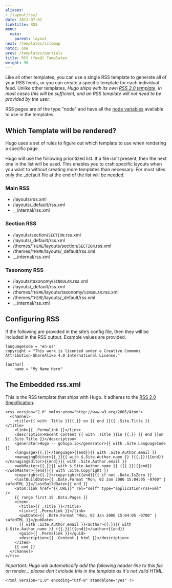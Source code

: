 ```yaml
---
aliases:
- /layout/rss/
date: 2013-07-01
linktitle: RSS
menu:
  main:
    parent: layout
next: /templates/sitemap
notoc: one
prev: /templates/partials
title: RSS (feed) Templates
weight: 90
---
```


Like all other templates, you can use a single RSS template to generate
all of your RSS feeds, or you can create a specific template for each
individual feed. Unlike other templates, *Hugo ships with its own
[RSS 2.0 template](#the-embedded-rss-xml:eceb479b7b3b2077408a2878a29e1320).
In most cases this will be sufficient, and an RSS
template will not need to be provided by the user.*

RSS pages are of the type "node" and have all the [node
variables](/layout/variables/) available to use in the templates.


## Which Template will be rendered?
Hugo uses a set of rules to figure out which template to use when
rendering a specific page.

Hugo will use the following prioritized list. If a file isn’t present,
then the next one in the list will be used. This enables you to craft
specific layouts when you want to without creating more templates
than necessary. For most sites only the \_default file at the end of
the list will be needed.

### Main RSS

* /layouts/rss.xml
* /layouts/\_default/rss.xml
* \__internal/rss.xml

### Section RSS

* /layouts/section/`SECTION`.rss.xml
* /layouts/\_default/rss.xml
* /themes/`THEME`/layouts/section/`SECTION`.rss.xml
* /themes/`THEME`/layouts/\_default/rss.xml
* \__internal/rss.xml

### Taxonomy RSS

* /layouts/taxonomy/`SINGULAR`.rss.xml
* /layouts/\_default/rss.xml
* /themes/`THEME`/layouts/taxonomy/`SINGULAR`.rss.xml
* /themes/`THEME`/layouts/\_default/rss.xml
* \__internal/rss.xml


## Configuring RSS

If the following are provided in the site’s config file, then they
will be included in the RSS output. Example values are provided.

    languageCode = "en-us"
    copyright = "This work is licensed under a Creative Commons Attribution-ShareAlike 4.0 International License."

    [author]
        name = "My Name Here"


## The Embedded rss.xml
This is the RSS template that ships with Hugo. It adheres to the
[RSS 2.0 Specification][RSS 2.0].

    <rss version="2.0" xmlns:atom="http://www.w3.org/2005/Atom">
      <channel>
        <title>{{ with .Title }}{{.}} on {{ end }}{{ .Site.Title }}</title>
        <link>{{ .Permalink }}</link>
        <description>Recent content {{ with .Title }}in {{.}} {{ end }}on {{ .Site.Title }}</description>
        <generator>Hugo -- gohugo.io</generator>{{ with .Site.LanguageCode }}
        <language>{{.}}</language>{{end}}{{ with .Site.Author.email }}
        <managingEditor>{{.}}{{ with $.Site.Author.name }} ({{.}}){{end}}</managingEditor>{{end}}{{ with .Site.Author.email }}
        <webMaster>{{.}}{{ with $.Site.Author.name }} ({{.}}){{end}}</webMaster>{{end}}{{ with .Site.Copyright }}
        <copyright>{{.}}</copyright>{{end}}{{ if not .Date.IsZero }}
        <lastBuildDate>{{ .Date.Format "Mon, 02 Jan 2006 15:04:05 -0700" | safeHTML }}</lastBuildDate>{{ end }}
        <atom:link href="{{.URL}}" rel="self" type="application/rss+xml" />
        {{ range first 15 .Data.Pages }}
        <item>
          <title>{{ .Title }}</title>
          <link>{{ .Permalink }}</link>
          <pubDate>{{ .Date.Format "Mon, 02 Jan 2006 15:04:05 -0700" | safeHTML }}</pubDate>
          {{ with .Site.Author.email }}<author>{{.}}{{ with $.Site.Author.name }} ({{.}}){{end}}</author>{{end}}
          <guid>{{ .Permalink }}</guid>
          <description>{{ .Content | html }}</description>
        </item>
        {{ end }}
      </channel>
    </rss>

*Important: Hugo will automatically add the following header line to this file
on render… please don't include this in the template as it's not valid HTML.*

    <?xml version="1.0" encoding="utf-8" standalone="yes" ?>


[RSS 2.0]: http://cyber.law.harvard.edu/rss/rss.html "RSS 2.0 Specification"
